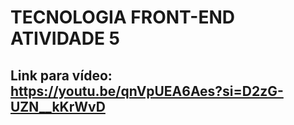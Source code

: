 # TECNOLOGIA FRONT-END ATIVIDADE 5

## Link para vídeo: https://youtu.be/qnVpUEA6Aes?si=D2zG-UZN__kKrWvD
